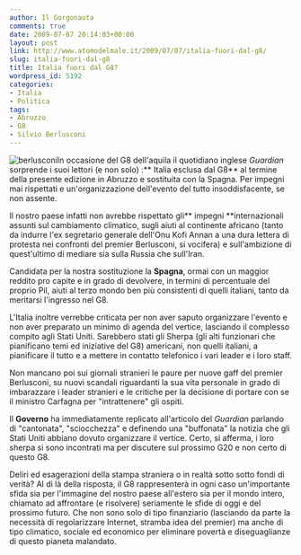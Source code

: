 ```yaml
---
author: Il Gorgonauta
comments: true
date: 2009-07-07 20:14:03+00:00
layout: post
link: http://www.atomodelmale.it/2009/07/07/italia-fuori-dal-g8/
slug: italia-fuori-dal-g8
title: Italia fuori dal G8?
wordpress_id: 5192
categories:
- Italia
- Politica
tags:
- Abruzzo
- G8
- Silvio Berlusconi
---
```


![berlusconi](http://www.atomodelmale.it/wp-content/uploads/2008/12/berlusconi-202x300.png)In occasione del G8 dell'aquila il quotidiano inglese _Guardian_ sorprende i suoi lettori (e non solo) :** Italia esclusa dal G8** al termine della presente edizione in Abruzzo e sostituita con la Spagna. Per impegni mai rispettati e un'organizzazione dell'evento del tutto insoddisfacente, se non assente.

Il nostro paese infatti non avrebbe rispettato gli** impegni **internazionali assunti sul cambiamento climatico, sugli aiuti al continente africano (tanto da indurre l'ex segretario generale dell'Onu Kofi Annan a una dura lettera di protesta nei confronti del premier Berlusconi, si vocifera) e sull'ambizione di quest'ultimo di mediare sia sulla Russia che sull'Iran.

Candidata per la nostra sostituzione la **Spagna**, ormai con un maggior reddito pro capite e in grado di devolvere, in termini di percentuale del proprio Pil, aiuti al terzo mondo ben più consistenti di quelli italiani, tanto da meritarsi l'ingresso nel G8.

L'Italia inoltre verrebbe criticata per non aver saputo organizzare l'evento e non aver preparato un minimo di agenda del vertice, lasciando il complesso compito agli Stati Uniti. Sarebbero stati gli Sherpa (gli alti funzionari che pianificano temi ed iniziative del G8) americani, non quelli italiani, a pianificare il tutto e a mettere in contatto telefonico i vari leader e i loro staff.

<!-- more -->


Non mancano poi sui giornali stranieri le paure per nuove gaff del premier Berlusconi, su nuovi scandali riguardanti la sua vita personale in grado di imbarazzare i leader stranieri e le critiche per la decisione di portare con se il ministro Carfagna per "intrattenere" gli ospiti.

Il **Governo** ha immediatamente replicato all'articolo del _Guardian_ parlando di "cantonata", "sciocchezza" e definendo una "buffonata" la notizia che gli Stati Uniti abbiano dovuto organizzare il vertice. Certo, si afferma, i loro sherpa si sono incontrati ma per discutere sul prossimo G20 e non certo di questo G8.

Deliri ed esagerazioni della stampa straniera o in realtà sotto sotto fondi di verità? Al di là della risposta, il G8 rappresenterà in ogni caso un'importante sfida sia per l'immagine del nostro paese all'estero sia per il mondo intero, chiamato ad affrontare (e risolvere) seriamente le sfide di oggi e del prossimo futuro. Che non sono solo di tipo finanziario (lasciando da parte la necessità di regolarizzare Internet, stramba idea del premier) ma anche di tipo climatico, sociale ed economico per eliminare povertà e diseguaglianze di questo pianeta malandato.
